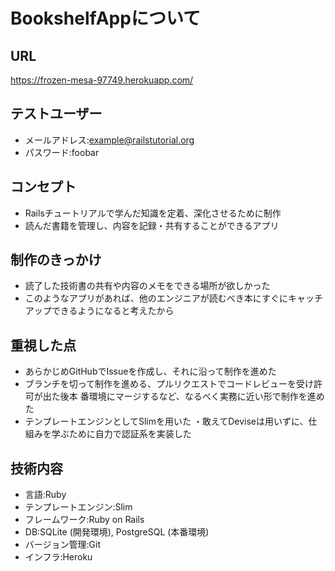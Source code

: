 # BookshelfAppについて

## URL
https://frozen-mesa-97749.herokuapp.com/

## テストユーザー
- メールアドレス:example@railstutorial.org
- パスワード:foobar

## コンセプト
- Railsチュートリアルで学んだ知識を定着、深化させるために制作
- 読んだ書籍を管理し、内容を記録・共有することができるアプリ

## 制作のきっかけ
- 読了した技術書の共有や内容のメモをできる場所が欲しかった
- このようなアプリがあれば、他のエンジニアが読むべき本にすぐにキャッチアップできるようになると考えたから

## 重視した点
- あらかじめGitHubでIssueを作成し、それに沿って制作を進めた
- ブランチを切って制作を進める、プルリクエストでコードレビューを受け許可が出た後本 番環境にマージするなど、なるべく実務に近い形で制作を進めた
- テンプレートエンジンとしてSlimを用いた ・敢えてDeviseは用いずに、仕組みを学ぶために自力で認証系を実装した

## 技術内容
- 言語:Ruby
- テンプレートエンジン:Slim
- フレームワーク:Ruby on Rails
- DB:SQLite (開発環境), PostgreSQL (本番環境)
- バージョン管理:Git
- インフラ:Heroku
